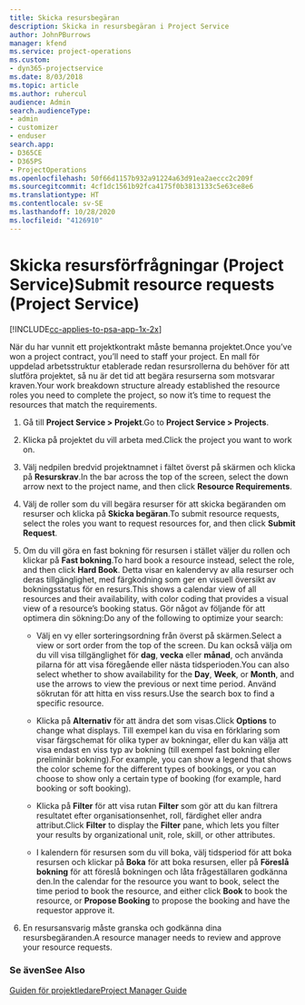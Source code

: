 ```yaml
---
title: Skicka resursbegäran
description: Skicka in resursbegäran i Project Service
author: JohnPBurrows
manager: kfend
ms.service: project-operations
ms.custom:
- dyn365-projectservice
ms.date: 8/03/2018
ms.topic: article
ms.author: ruhercul
audience: Admin
search.audienceType:
- admin
- customizer
- enduser
search.app:
- D365CE
- D365PS
- ProjectOperations
ms.openlocfilehash: 50f66d1157b932a91224a63d91ea2aeccc2c209f
ms.sourcegitcommit: 4cf1dc1561b92fca4175f0b3813133c5e63ce8e6
ms.translationtype: HT
ms.contentlocale: sv-SE
ms.lasthandoff: 10/28/2020
ms.locfileid: "4126910"
---
```

# <a name="submit-resource-requests-project-service"></a><span data-ttu-id="86ed4-103">Skicka resursförfrågningar (Project Service)</span><span class="sxs-lookup"><span data-stu-id="86ed4-103">Submit resource requests (Project Service)</span></span>

[!INCLUDE[cc-applies-to-psa-app-1x-2x](../includes/cc-applies-to-psa-app-1x-2x.md)]

<span data-ttu-id="86ed4-104">När du har vunnit ett projektkontrakt måste bemanna projektet.</span><span class="sxs-lookup"><span data-stu-id="86ed4-104">Once you’ve won a project contract, you’ll need to staff your project.</span></span> <span data-ttu-id="86ed4-105">En mall för uppdelad arbetsstruktur etablerade redan resursrollerna du behöver för att slutföra projektet, så nu är det tid att begära resurserna som motsvarar kraven.</span><span class="sxs-lookup"><span data-stu-id="86ed4-105">Your work breakdown structure already established the resource roles you need to complete the project, so now it’s time to request the resources that match the requirements.</span></span>  
  
1.  <span data-ttu-id="86ed4-106">Gå till **Project Service > Projekt**.</span><span class="sxs-lookup"><span data-stu-id="86ed4-106">Go to **Project Service > Projects**.</span></span>  
  
2.  <span data-ttu-id="86ed4-107">Klicka på projektet du vill arbeta med.</span><span class="sxs-lookup"><span data-stu-id="86ed4-107">Click the project you want to work on.</span></span>  
  
3.  <span data-ttu-id="86ed4-108">Välj nedpilen bredvid projektnamnet i fältet överst på skärmen och klicka på **Resurskrav**.</span><span class="sxs-lookup"><span data-stu-id="86ed4-108">In the bar across the top of the screen, select the down arrow next to the project name, and then click **Resource Requirements**.</span></span>  
  
4.  <span data-ttu-id="86ed4-109">Välj de roller som du vill begära resurser för att skicka begäranden om resurser och klicka på **Skicka begäran**.</span><span class="sxs-lookup"><span data-stu-id="86ed4-109">To submit resource requests, select the roles you want to request resources for, and then click **Submit Request**.</span></span>  
  
5.  <span data-ttu-id="86ed4-110">Om du vill göra en fast bokning för resursen i stället väljer du rollen och klickar på **Fast bokning**.</span><span class="sxs-lookup"><span data-stu-id="86ed4-110">To hard book a resource instead, select the role, and then click **Hard Book**.</span></span> <span data-ttu-id="86ed4-111">Detta visar en kalendervy av alla resurser och deras tillgänglighet, med färgkodning som ger en visuell översikt av bokningsstatus för en resurs.</span><span class="sxs-lookup"><span data-stu-id="86ed4-111">This shows a calendar view of all resources and their availability, with color coding that provides a visual view of a resource’s booking status.</span></span> <span data-ttu-id="86ed4-112">Gör något av följande för att optimera din sökning:</span><span class="sxs-lookup"><span data-stu-id="86ed4-112">Do any of the following to optimize your search:</span></span>  
  
    -   <span data-ttu-id="86ed4-113">Välj en vy eller sorteringsordning från överst på skärmen.</span><span class="sxs-lookup"><span data-stu-id="86ed4-113">Select a view or sort order from the top of the screen.</span></span> <span data-ttu-id="86ed4-114">Du kan också välja om du vill visa tillgänglighet för **dag**, **vecka** eller **månad**, och använda pilarna för att visa föregående eller nästa tidsperioden.</span><span class="sxs-lookup"><span data-stu-id="86ed4-114">You can also select whether to show availability for the **Day**, **Week**, or **Month**, and use the arrows to view the previous or next time period.</span></span> <span data-ttu-id="86ed4-115">Använd sökrutan för att hitta en viss resurs.</span><span class="sxs-lookup"><span data-stu-id="86ed4-115">Use the search box to find a specific resource.</span></span>  
  
    -   <span data-ttu-id="86ed4-116">Klicka på **Alternativ** för att ändra det som visas.</span><span class="sxs-lookup"><span data-stu-id="86ed4-116">Click **Options** to change what displays.</span></span> <span data-ttu-id="86ed4-117">Till exempel kan du visa en förklaring som visar färgschemat för olika typer av bokningar, eller du kan välja att visa endast en viss typ av bokning (till exempel fast bokning eller preliminär bokning).</span><span class="sxs-lookup"><span data-stu-id="86ed4-117">For example, you can show a legend that shows the color scheme for the different types of bookings, or you can choose to show only a certain type of booking (for example, hard booking or soft booking).</span></span>  
  
    -   <span data-ttu-id="86ed4-118">Klicka på **Filter** för att visa rutan **Filter** som gör att du kan filtrera resultatet efter organisationsenhet, roll, färdighet eller andra attribut.</span><span class="sxs-lookup"><span data-stu-id="86ed4-118">Click **Filter** to display the **Filter** pane, which lets you filter your results by organizational unit, role, skill, or other attributes.</span></span>  
  
    -   <span data-ttu-id="86ed4-119">I kalendern för resursen som du vill boka, välj tidsperiod för att boka resursen och klickar på **Boka** för att boka resursen, eller på **Föreslå bokning** för att föreslå bokningen och låta frågeställaren godkänna den.</span><span class="sxs-lookup"><span data-stu-id="86ed4-119">In the calendar for the resource you want to book, select the time period to book the resource, and either click **Book** to book the resource, or **Propose Booking** to propose the booking and have the requestor approve it.</span></span>  
  
6.  <span data-ttu-id="86ed4-120">En resursansvarig måste granska och godkänna dina resursbegäranden.</span><span class="sxs-lookup"><span data-stu-id="86ed4-120">A resource manager needs to review and approve your resource requests.</span></span>  
  
### <a name="see-also"></a><span data-ttu-id="86ed4-121">Se även</span><span class="sxs-lookup"><span data-stu-id="86ed4-121">See Also</span></span>  
 [<span data-ttu-id="86ed4-122">Guiden för projektledare</span><span class="sxs-lookup"><span data-stu-id="86ed4-122">Project Manager Guide</span></span>](../psa/project-manager-guide.md)
